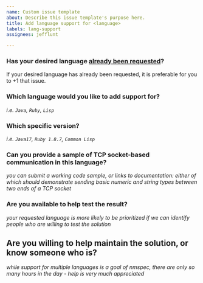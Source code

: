 ```yaml
---
name: Custom issue template
about: Describe this issue template's purpose here.
title: Add language support for <language>
labels: lang-support
assignees: jefflunt

---
```


### Has your desired language [already been requested][lang-support]?
If your desired language has already been requested, it is preferable for you to +1 that issue.


### Which language would you like to add support for?
_i.e. `Java`, `Ruby`, `Lisp`_


### Which specific version?
_i.e. `Java17`, `Ruby 1.8.7`, `Common Lisp`_


### Can you provide a sample of TCP socket-based communication in this language?
_you can submit a working code sample, or links to documentation: either of which should demonstrate sending basic numeric and string types between two ends of a TCP socket_


### Are you available to help test the result?
_your requested language is more likely to be prioritized if we can identify people who are willing to test the solution_


## Are you willing to help maintain the solution, or know someone who is?
_while support for multiple languages is a goal of nmspec, there are only so many hours in the day - help is very much appreciated_


  [lang-support]: https://github.com/jefflunt/nmspec/issues?q=is%3Aopen+is%3Aissue+label%3Alang-support
